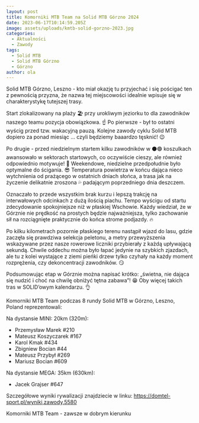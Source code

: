 ```yaml
---
layout: post
title: Komorniki MTB Team na Solid MTB Górzno 2024
date: 2023-06-17T10:14:59.205Z
image: assets/uploads/kmtb-solid-gorzno-2023.jpg
categories:
  - Aktualności
  - Zawody
tags:
  - Solid MTB
  - Solid MTB Górzno
  - Górzno
author: ola
---
```

Solid MTB Górzno, Leszno - kto miał okazję tu przyjechać i się pościgać ten z pewnością przyzna, że nazwa tej miejscowości idealnie wpisuje się w charakterystykę tutejszej trasy.
<!--more-->

Start zlokalizowany na plaży 🏖️ przy urokliwym jeziorku to dla zawodników naszego teamu pozycja obowiązkowa. ☝️ Po pierwsze - był to ostatni wyścig przed tzw. wakacyjną pauzą. Kolejne zawody cyklu Solid MTB dopiero za ponad miesiąc … czyli będziemy baaardzo tęsknić! 😉

Po drugie - przed niedzielnym startem kilku zawodników w ⚫️🟢 koszulkach awansowało w sektorach startowych, co oczywiście cieszy, ale również odpowiednio motywuje! 💪 Weekendowe, niedzielne przedpołudnie było optymalne do ścigania. 😎 Temperatura powietrza w końcu dająca nieco wytchnienia od prażącego w ostatnich dniach słońca, a trasa jak na życzenie delikatnie zroszona 💦 padającym poprzedniego dnia deszczem. 

Oznaczało to przede wszystkim brak kurzu i lepszą trakcję na interwałowych odcinkach z dużą ilością piachu. Tempo wyścigu od startu zdecydowanie spokojniejsze niż w płaskiej Wschowie. Każdy wiedział, że w Górznie nie prędkość na prostych będzie najważniejsza, tylko zachowanie sił na rozciągnięte praktycznie do końca strome podjazdy. 🔥

Po kilku kilometrach pozornie płaskiego terenu nastąpił wjazd do lasu, gdzie zaczęła się prawdziwa selekcja peletonu, a metry przewyższenia wskazywane przez nasze rowerowe liczniki przybierały z każdą upływającą sekundą. Chwile oddechu można było łapać jedynie na szybkich zjazdach, ale tu z kolei wystające z ziemi pieńki drzew tylko czyhały na każdy moment rozprężenia, czy dekoncentracji zawodników. 😏

Podsumowując etap w Górznie można napisać krótko: „świetna, nie dająca się nudzić i choć na chwilę obniżyć tętna zabawa”!  😁 Oby więcej takich tras w SOLID’owym kalendarzu. 👌

Komorniki MTB Team podczas 8 rundy Solid MTB w Górzno, Leszno, Poland reprezentowali:

Na dystansie MINI: 20km (320m):

* Przemysław Marek #210
* Mateusz Koszyczarek #167
* Karol Kmak #434
* Zbigniew Bocian #44
* Mateusz Przybył #269
* Mariusz Bocian #609

Na dystansie MEGA:  35km (630km):

* Jacek Grajser #647

Szczegółowe wyniki rywalizacji znajdziecie w linku: <https://domtel-sport.pl/wyniki,zawody,5580>

Komorniki MTB Team - zawsze w dobrym kierunku 